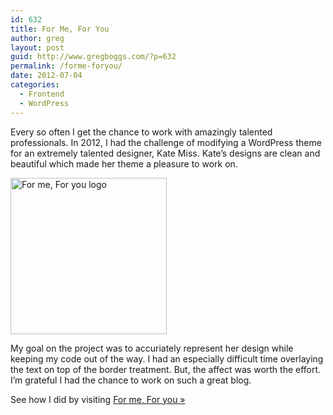 ```yaml
---
id: 632
title: For Me, For You
author: greg
layout: post
guid: http://www.gregboggs.com/?p=632
permalink: /forme-foryou/
date: 2012-07-04
categories:
  - Frontend
  - WordPress
---
```

Every so often I get the chance to work with amazingly talented professionals. In 2012, I had the challenge of modifying a WordPress theme for an extremely talented designer, Kate Miss. Kate&#8217;s designs are clean and beautiful which made her theme a pleasure to work on.

<img class="size-full wp-image-634 alignright" alt="For me, For you logo" src="http://www.gregboggs.com/wp-content/uploads/2012/07/forme-foryou-header-2012.gif" width="250" height="250" />

My goal on the project was to accuriately represent her design while keeping my code out of the way. I had an especially difficult time overlaying the text on top of the border treatment. But, the affect was worth the effort. I&#8217;m grateful I had the chance to work on such a great blog.

See how I did by visiting [For me, For you »][1]

 [1]: http://www.forme-foryou.com